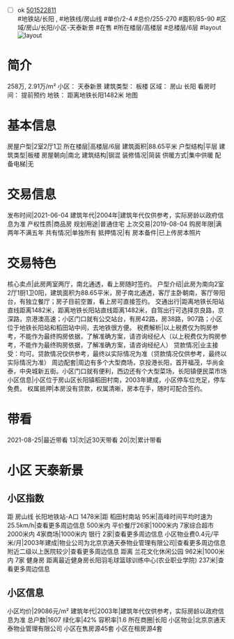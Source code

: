 - [ ] ok [501522811](https://bj.5i5j.com/ershoufang/501522811.html)  
 #地铁站/长阳 ,  #地铁线/房山线
#单价/2-4 #总价/255-270 #面积/85-90   #区域/房山/长阳/小区-天泰新景 #在售 #所在楼层/高楼层 #总楼层/6层 #layout 
![layout](http://image2a.5i5j.com/scm/HOUSE_CUSTOMER/febe4a40f44f4d06a1001cf1329a7a9c.jpg_P5.jpg) 
# 简介 
 258万,  2.91万/m² 
小区： 天泰新景
建筑类型： 板楼
区域： 房山 长阳
看房时间： 提前预约
地铁： 距离地铁长阳1482米 地图
# 基本信息 
 房屋户型|2室2厅1卫
所在楼层|高楼层/6层
建筑面积|88.65平米
户型结构|平层
建筑类型|板楼
房屋朝向|南北
建筑结构|钢混
装修情况|简装
供暖方式|集中供暖
配备电梯|无
# 交易信息 
 发布时间|2021-06-04
建筑年代|2004年|建筑年代仅供参考，实际房龄以政府信息为准
产权性质|商品房
规划用途|普通住宅
上次交易|2019-08-04
购房年限|满两年不满五年
共有情况|单独所有
抵押情况|有
房本备件|已上传房本照片
# 交易特色 
 核心卖点|此房两室两厅，南北通透，看上房随时签约。
户型介绍|此房为南向2室2厅1厨1卫0阳，建筑面积为88.65平米，房子南北通透，客厅主卧朝南，客厅带阳台，有独立餐厅；房子目前空置，看上房可直接签约。
交通出行|距离地铁长阳站直线距离1482米，距离地铁长阳站直线距离1482米，自驾出行可选择京良路，京深路，京港澳高速；小区门口就有公交站台，有房42路，房38路，907路；小区位于地铁长阳站和稻田站中间，去地铁很方便。
税费解析|以上税费仅为购房参考，不能作为最终购房依据，了解准确方案，请咨询经纪人（以上税费仅为购房参考，不能作为最终购房依据，了解准确方案，请咨询经纪人）
贷款情况|业主接受：均可。贷款情况仅供参考，最终以实际情况为准（贷款情况仅供参考，最终以实际情况为准）
周边配套|周边有多个大型商场，京投港长阳，首开福茂，华尚金泰，中央城新五街。小区门口就有便利，西边还有个大型菜场，长阳镇便民菜市场
小区信息|小区位于房山区长阳镇稻田村南，2003年建成，小区停车位充足，停车免费。
权属抵押|本房没有贷款，权属清晰，房本在手，随时可配合签约。
# 带看 
 2021-08-25|最近带看	 13|次|近30天带看	 20|次|累计带看
# 小区 天泰新景
## 小区指数 
 距 房山线 长阳地铁站-A口 1478米|距 稻田村南站 95米|高峰时间平均时速为25.5km/h|查看更多周边信息
500米内 平价餐厅26家|1000米内 7家综合超市
2000米内 4家商场|1000米内 银行 2家|查看更多周边信息
小区物业费0.4元/平米/月|2003年建成|物业公司为北京京通天泰物业管理有限公司|查看更多周边信息
附近二级以上医院较少|查看更多周边信息
距离 兰花文化休闲公园 962米|1000米内 7家 健身房
距离最近健身房长阳羽毛球篮球训练中心(农业职业学院) 237米|查看更多周边信息
## 小区信息 
 小区均价|29086元/m²
建筑年代|2003年|建筑年代仅供参考，实际房龄以政府信息为准
总户数|1607
绿化率|42%
容积率|1.6
所在商圈|长阳
小区物业|北京京通天泰物业管理有限公司
小区在售房源45套
小区在租房源4套
